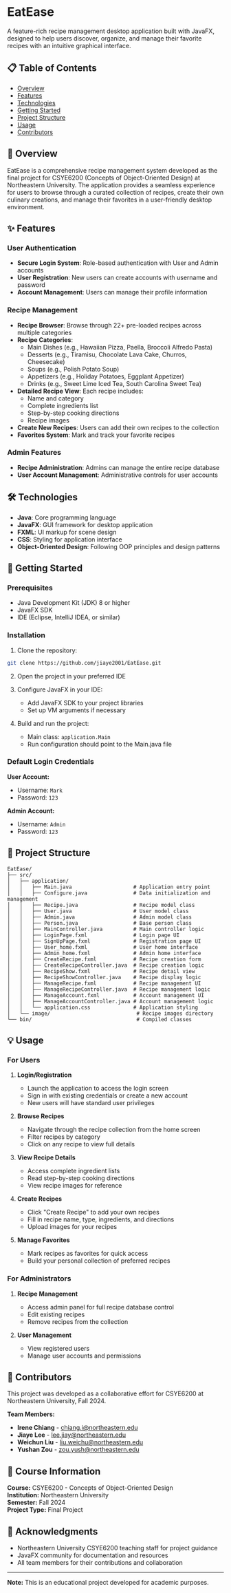 # EatEase

A feature-rich recipe management desktop application built with JavaFX, designed to help users discover, organize, and manage their favorite recipes with an intuitive graphical interface.

## 📋 Table of Contents
- [Overview](#overview)
- [Features](#features)
- [Technologies](#technologies)
- [Getting Started](#getting-started)
- [Project Structure](#project-structure)
- [Usage](#usage)
- [Contributors](#contributors)

## 🎯 Overview

EatEase is a comprehensive recipe management system developed as the final project for CSYE6200 (Concepts of Object-Oriented Design) at Northeastern University. The application provides a seamless experience for users to browse through a curated collection of recipes, create their own culinary creations, and manage their favorites in a user-friendly desktop environment.

## ✨ Features

### User Authentication
- **Secure Login System**: Role-based authentication with User and Admin accounts
- **User Registration**: New users can create accounts with username and password
- **Account Management**: Users can manage their profile information

### Recipe Management
- **Recipe Browser**: Browse through 22+ pre-loaded recipes across multiple categories
- **Recipe Categories**: 
  - Main Dishes (e.g., Hawaiian Pizza, Paella, Broccoli Alfredo Pasta)
  - Desserts (e.g., Tiramisu, Chocolate Lava Cake, Churros, Cheesecake)
  - Soups (e.g., Polish Potato Soup)
  - Appetizers (e.g., Holiday Potatoes, Eggplant Appetizer)
  - Drinks (e.g., Sweet Lime Iced Tea, South Carolina Sweet Tea)
- **Detailed Recipe View**: Each recipe includes:
  - Name and category
  - Complete ingredients list
  - Step-by-step cooking directions
  - Recipe images
- **Create New Recipes**: Users can add their own recipes to the collection
- **Favorites System**: Mark and track your favorite recipes

### Admin Features
- **Recipe Administration**: Admins can manage the entire recipe database
- **User Account Management**: Administrative controls for user accounts

## 🛠 Technologies

- **Java**: Core programming language
- **JavaFX**: GUI framework for desktop application
- **FXML**: UI markup for scene design
- **CSS**: Styling for application interface
- **Object-Oriented Design**: Following OOP principles and design patterns

## 🚀 Getting Started

### Prerequisites
- Java Development Kit (JDK) 8 or higher
- JavaFX SDK
- IDE (Eclipse, IntelliJ IDEA, or similar)

### Installation

1. Clone the repository:
```bash
git clone https://github.com/jiaye2001/EatEase.git
```

2. Open the project in your preferred IDE

3. Configure JavaFX in your IDE:
   - Add JavaFX SDK to your project libraries
   - Set up VM arguments if necessary

4. Build and run the project:
   - Main class: `application.Main`
   - Run configuration should point to the Main.java file

### Default Login Credentials

**User Account:**
- Username: `Mark`
- Password: `123`

**Admin Account:**
- Username: `Admin`
- Password: `123`

## 📁 Project Structure

```
EatEase/
├── src/
│   ├── application/
│   │   ├── Main.java                    # Application entry point
│   │   ├── Configure.java               # Data initialization and management
│   │   ├── Recipe.java                  # Recipe model class
│   │   ├── User.java                    # User model class
│   │   ├── Admin.java                   # Admin model class
│   │   ├── Person.java                  # Base person class
│   │   ├── MainController.java          # Main controller logic
│   │   ├── LoginPage.fxml               # Login page UI
│   │   ├── SignUpPage.fxml              # Registration page UI
│   │   ├── User_home.fxml               # User home interface
│   │   ├── Admin_home.fxml              # Admin home interface
│   │   ├── CreateRecipe.fxml            # Recipe creation form
│   │   ├── CreateRecipeController.java  # Recipe creation logic
│   │   ├── RecipeShow.fxml              # Recipe detail view
│   │   ├── RecipeShowController.java    # Recipe display logic
│   │   ├── ManageRecipe.fxml            # Recipe management UI
│   │   ├── ManageRecipeController.java  # Recipe management logic
│   │   ├── ManageAccount.fxml           # Account management UI
│   │   ├── ManageAccountController.java # Account management logic
│   │   └── application.css              # Application styling
│   └── image/                            # Recipe images directory
└── bin/                                  # Compiled classes
```

## 💡 Usage

### For Users

1. **Login/Registration**
   - Launch the application to access the login screen
   - Sign in with existing credentials or create a new account
   - New users will have standard user privileges

2. **Browse Recipes**
   - Navigate through the recipe collection from the home screen
   - Filter recipes by category
   - Click on any recipe to view full details

3. **View Recipe Details**
   - Access complete ingredient lists
   - Read step-by-step cooking directions
   - View recipe images for reference

4. **Create Recipes**
   - Click "Create Recipe" to add your own recipes
   - Fill in recipe name, type, ingredients, and directions
   - Upload images for your recipes

5. **Manage Favorites**
   - Mark recipes as favorites for quick access
   - Build your personal collection of preferred recipes

### For Administrators

1. **Recipe Management**
   - Access admin panel for full recipe database control
   - Edit existing recipes
   - Remove recipes from the collection

2. **User Management**
   - View registered users
   - Manage user accounts and permissions

## 👥 Contributors

This project was developed as a collaborative effort for CSYE6200 at Northeastern University, Fall 2024.

**Team Members:**
- **Irene Chiang** - chiang.i@northeastern.edu
- **Jiaye Lee** - lee.jiay@northeastern.edu
- **Weichun Liu** - liu.weichu@northeastern.edu
- **Yushan Zou** - zou.yush@northeastern.edu

## 📝 Course Information

**Course:** CSYE6200 - Concepts of Object-Oriented Design  
**Institution:** Northeastern University  
**Semester:** Fall 2024  
**Project Type:** Final Project

## 🙏 Acknowledgments

- Northeastern University CSYE6200 teaching staff for project guidance
- JavaFX community for documentation and resources
- All team members for their contributions and collaboration

---

**Note:** This is an educational project developed for academic purposes.